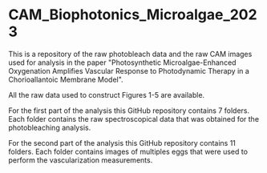 # CAM_Biophotonics_Microalgae_2023
This is a repository of the raw photobleach data and the raw CAM images used for analysis in the paper "Photosynthetic Microalgae-Enhanced Oxygenation Amplifies Vascular Response to  Photodynamic Therapy in a  Chorioallantoic Membrane Model".


All the raw data used to construct Figures 1-5 are available. 

For the first part of the analysis this GitHub repository contains 7 folders. Each folder contains the raw spectroscopical data that was obtained for the photobleaching analysis.

For the second part of the analysis this GitHub repository contains 11 folders. Each folder contains images of multiples eggs that were used to perform the vascularization measurements.



